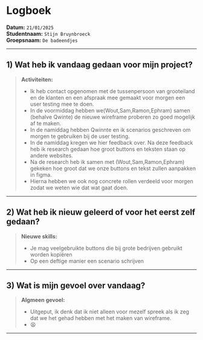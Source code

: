 # Logboek

**Datum:** `21/01/2025`  
**Studentnaam:** `Stijn Bruynbroeck`  
**Groepsnaam:** `De badeendjes`

---

## 1) Wat heb ik vandaag gedaan voor mijn project?

> **Activiteiten:**
>
> - Ik heb contact opgenomen met de tussenpersoon van grooteiland en de klanten en een afspraak mee gemaakt voor morgen een user testing mee te doen.
> - In de voormiddag hebben we(Wout,Sam,Ramon,Ephram) samen (behalve Qwinte) de nieuwe wireframe proberen zo goed mogelijk af te maken.
> - In de namiddag hebben Qwinnte en ik scenarios geschreven om morgen te gebruiken bij de user testing. 
> - In de namiddag kregen we hier feedback over. Na deze feedback heb ik research gedaan hoe groot buttons en teksten staan op andere websites. 
> - Na de research heb ik samen met (Wout,Sam,Ramon,Ephram) gekeken hoe groot dat we onze buttons en tekst zullen aanpakken in figma.
> - Hierna hebben we ook nog concrete rollen verdeeld voor morgen zodat we weten wie dat wat gaat doen.

---

## 2) Wat heb ik nieuw geleerd of voor het eerst zelf gedaan?

> **Nieuwe skills:**
>
> - Je mag veelgebruikte buttons die bij grote bedrijven gebruikt worden kopiëren
> - Op een deftige manier een scenario schrijven

---

## 3) Wat is mijn gevoel over vandaag?

> **Algmeen gevoel:**
>
> - Uitgeput, ik denk dat ik niet alleen voor mezelf spreek als ik zeg dat we het gehad hebben met het maken van wireframe.
> - 😫

---
